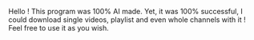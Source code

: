 Hello !
This program was 100% AI made.
Yet, it was 100% successful, I could download single videos, playlist and even whole channels with it !
Feel free to use it as you wish.
